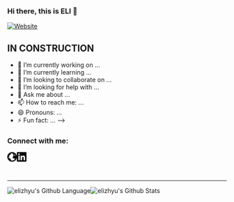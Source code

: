 ### Hi there, this is ELI 👋

[![Website](https://img.shields.io/website?label=ELIZHYU.COM&style=for-the-badge&url=https%3A%2F%2Fcodestackr.com&up_message=GO&up_color=blue)](https://www.elizhyu.com/)

## IN CONSTRUCTION

- 🔭 I’m currently working on ...
- 🌱 I’m currently learning ...
- 👯 I’m looking to collaborate on ...
- 🤔 I’m looking for help with ...
- 💬 Ask me about ...
- 📫 How to reach me: ...
- 😄 Pronouns: ...
- ⚡ Fun fact: ...
-->

### Connect with me:

<a href="https://www.elizhyu.com/"><img align="left" alt="Personal Website" width="22px" src="https://github.com/elizhyu/elizhyu/raw/main/globe.svg" /></a>

<a href="https://www.linkedin.com/in/elizhyu/"><img align="left" alt="LinkedIn" width="22px" src="https://github.com/elizhyu/elizhyu/raw/main/linkedin.svg" />

<br />

<br />
<br />

---

<img align="left" alt="elizhyu's Github Language" src="https://github-readme-stats.vercel.app/api/top-langs/?username=elizhyu&langs_count=8&layout=compact" />
<img align="left" alt="elizhyu's Github Stats" src="https://github-readme-stats.vercel.app/api?username=elizhyu&show_icons=true" />  
